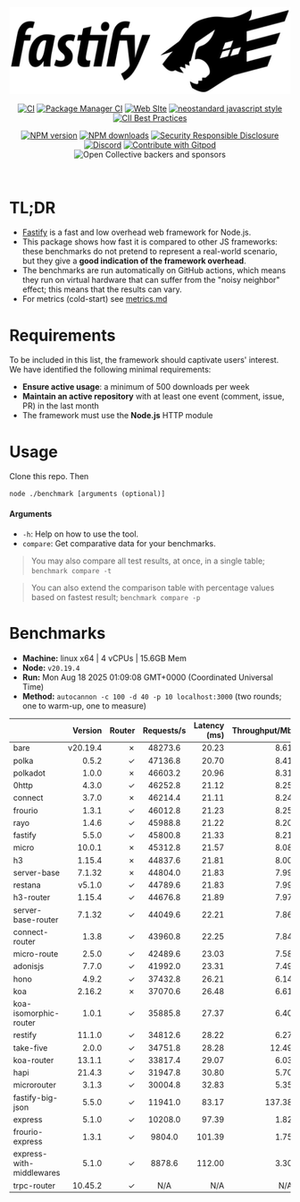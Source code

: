 <div align="center"> <a href="https://fastify.dev/">
    <img
      src="https://github.com/fastify/graphics/raw/HEAD/fastify-landscape-outlined.svg"
      width="650"
      height="auto"
    />
  </a>
</div>

<div align="center">

[![CI](https://github.com/fastify/fastify/actions/workflows/ci.yml/badge.svg?branch=main)](https://github.com/fastify/fastify/actions/workflows/ci.yml)
[![Package Manager
CI](https://github.com/fastify/fastify/workflows/package-manager-ci/badge.svg?branch=main)](https://github.com/fastify/fastify/actions/workflows/package-manager-ci.yml)
[![Web
SIte](https://github.com/fastify/fastify/workflows/website/badge.svg?branch=main)](https://github.com/fastify/fastify/actions/workflows/website.yml)
[![neostandard javascript style](https://img.shields.io/badge/code_style-neostandard-brightgreen?style=flat)](https://github.com/neostandard/neostandard)
[![CII Best Practices](https://bestpractices.coreinfrastructure.org/projects/7585/badge)](https://bestpractices.coreinfrastructure.org/projects/7585)

</div>

<div align="center">

[![NPM
version](https://img.shields.io/npm/v/fastify.svg?style=flat)](https://www.npmjs.com/package/fastify)
[![NPM
downloads](https://img.shields.io/npm/dm/fastify.svg?style=flat)](https://www.npmjs.com/package/fastify)
[![Security Responsible
Disclosure](https://img.shields.io/badge/Security-Responsible%20Disclosure-yellow.svg)](https://github.com/fastify/fastify/blob/main/SECURITY.md)
[![Discord](https://img.shields.io/discord/725613461949906985)](https://discord.gg/fastify)
[![Contribute with Gitpod](https://img.shields.io/badge/Contribute%20with-Gitpod-908a85?logo=gitpod&color=blue)](https://gitpod.io/#https://github.com/fastify/fastify)
![Open Collective backers and sponsors](https://img.shields.io/opencollective/all/fastify)

</div>

<br />

# TL;DR

* [Fastify](https://github.com/fastify/fastify) is a fast and low overhead web framework for Node.js.
* This package shows how fast it is compared to other JS frameworks: these benchmarks do not pretend to represent a real-world scenario, but they give a **good indication of the framework overhead**.
* The benchmarks are run automatically on GitHub actions, which means they run on virtual hardware that can suffer from the "noisy neighbor" effect; this means that the results can vary.
* For metrics (cold-start) see [metrics.md](./METRICS.md)

# Requirements

To be included in this list, the framework should captivate users' interest. We have identified the following minimal requirements:
- **Ensure active usage**: a minimum of 500 downloads per week
- **Maintain an active repository** with at least one event (comment, issue, PR) in the last month
- The framework must use the **Node.js** HTTP module

# Usage

Clone this repo. Then

```
node ./benchmark [arguments (optional)]
```

#### Arguments

* `-h`: Help on how to use the tool.
* `compare`: Get comparative data for your benchmarks.

> You may also compare all test results, at once, in a single table; `benchmark compare -t`

> You can also extend the comparison table with percentage values based on fastest result; `benchmark compare -p`
# Benchmarks

* __Machine:__ linux x64 | 4 vCPUs | 15.6GB Mem
* __Node:__ `v20.19.4`
* __Run:__ Mon Aug 18 2025 01:09:08 GMT+0000 (Coordinated Universal Time)
* __Method:__ `autocannon -c 100 -d 40 -p 10 localhost:3000` (two rounds; one to warm-up, one to measure)

|                          | Version  | Router | Requests/s | Latency (ms) | Throughput/Mb |
| :--                      | --:      | --:    | :-:        | --:          | --:           |
| bare                     | v20.19.4 | ✗      | 48273.6    | 20.23        | 8.61          |
| polka                    | 0.5.2    | ✓      | 47136.8    | 20.70        | 8.41          |
| polkadot                 | 1.0.0    | ✗      | 46603.2    | 20.96        | 8.31          |
| 0http                    | 4.3.0    | ✓      | 46252.8    | 21.12        | 8.25          |
| connect                  | 3.7.0    | ✗      | 46214.4    | 21.11        | 8.24          |
| frourio                  | 1.3.1    | ✓      | 46012.8    | 21.23        | 8.25          |
| rayo                     | 1.4.6    | ✓      | 45988.8    | 21.22        | 8.20          |
| fastify                  | 5.5.0    | ✓      | 45800.8    | 21.33        | 8.21          |
| micro                    | 10.0.1   | ✗      | 45312.8    | 21.57        | 8.08          |
| h3                       | 1.15.4   | ✗      | 44837.6    | 21.81        | 8.00          |
| server-base              | 7.1.32   | ✗      | 44804.0    | 21.83        | 7.99          |
| restana                  | v5.1.0   | ✓      | 44789.6    | 21.83        | 7.99          |
| h3-router                | 1.15.4   | ✓      | 44676.8    | 21.89        | 7.97          |
| server-base-router       | 7.1.32   | ✓      | 44049.6    | 22.21        | 7.86          |
| connect-router           | 1.3.8    | ✓      | 43960.8    | 22.25        | 7.84          |
| micro-route              | 2.5.0    | ✓      | 42489.6    | 23.03        | 7.58          |
| adonisjs                 | 7.7.0    | ✓      | 41992.0    | 23.31        | 7.49          |
| hono                     | 4.9.2    | ✓      | 37432.8    | 26.21        | 6.14          |
| koa                      | 2.16.2   | ✗      | 37070.6    | 26.48        | 6.61          |
| koa-isomorphic-router    | 1.0.1    | ✓      | 35885.8    | 27.37        | 6.40          |
| restify                  | 11.1.0   | ✓      | 34812.6    | 28.22        | 6.27          |
| take-five                | 2.0.0    | ✓      | 34751.8    | 28.28        | 12.49         |
| koa-router               | 13.1.1   | ✓      | 33817.4    | 29.07        | 6.03          |
| hapi                     | 21.4.3   | ✓      | 31947.8    | 30.80        | 5.70          |
| microrouter              | 3.1.3    | ✓      | 30004.8    | 32.83        | 5.35          |
| fastify-big-json         | 5.5.0    | ✓      | 11941.0    | 83.17        | 137.38        |
| express                  | 5.1.0    | ✓      | 10208.0    | 97.39        | 1.82          |
| frourio-express          | 1.3.1    | ✓      | 9804.0     | 101.39       | 1.75          |
| express-with-middlewares | 5.1.0    | ✓      | 8878.6     | 112.00       | 3.30          |
| trpc-router              | 10.45.2  | ✓      | N/A        | N/A          | N/A           |
